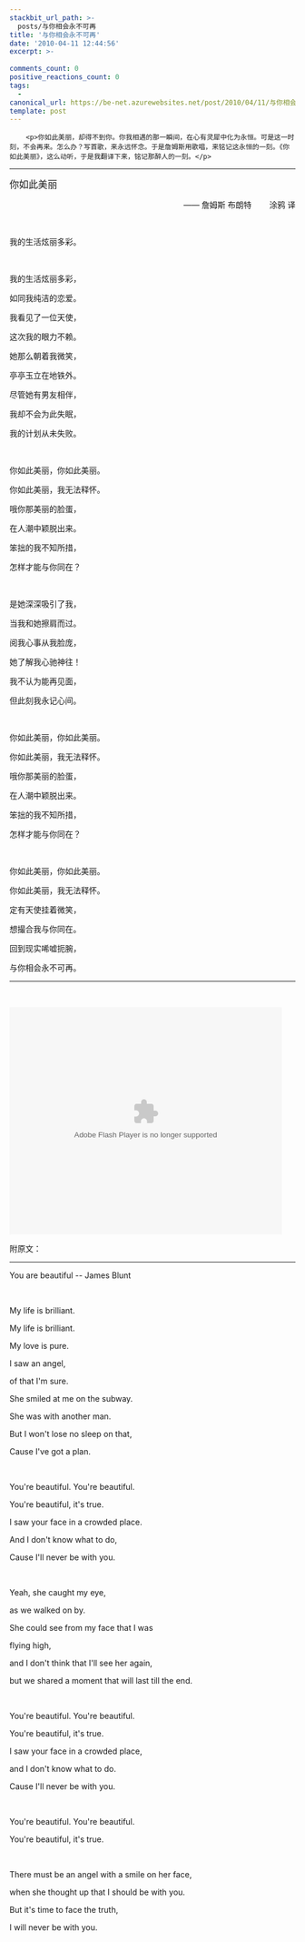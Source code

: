 ```yaml
---
stackbit_url_path: >-
  posts/与你相会永不可再
title: '与你相会永不可再'
date: '2010-04-11 12:44:56'
excerpt: >-
  
comments_count: 0
positive_reactions_count: 0
tags: 
  - 
canonical_url: https://be-net.azurewebsites.net/post/2010/04/11/与你相会永不可再
template: post
---
```


        <p>你如此美丽，却得不到你。你我相遇的那一瞬间，在心有灵犀中化为永恒。可是这一时刻，不会再来。怎么办？写首歌，来永远怀念。于是詹姆斯用歌唱，来铭记这永恒的一刻。《你如此美丽》，这么动听，于是我翻译下来，铭记那醉人的一刻。</p>
<hr>
<p><span style="font-size: larger; "><span style="font-family: 黑体; ">你如此美丽</span></span></p>
<p style="text-align: right; ">—— 詹姆斯 布朗特&nbsp;&nbsp; &nbsp; &nbsp; &nbsp;涂鸦 译</p>
<p>&nbsp;</p>
<p>我的生活炫丽多彩。</p>
<p>&nbsp;</p>
<p>我的生活炫丽多彩，</p>
<p>如同我纯洁的恋爱。</p>
<p>我看见了一位天使，</p>
<p>这次我的眼力不赖。</p>
<p>她那么朝着我微笑，</p>
<p>亭亭玉立在地铁外。</p>
<p>尽管她有男友相伴，</p>
<p>我却不会为此失眠，</p>
<p>我的计划从未失败。</p>
<p>&nbsp;</p>
<p>你如此美丽，你如此美丽。</p>
<p>你如此美丽，我无法释怀。</p>
<p>哦你那美丽的脸蛋，</p>
<p>在人潮中颖脱出来。</p>
<p>笨拙的我不知所措，</p>
<p>怎样才能与你同在？</p>
<p>&nbsp;</p>
<p>是她深深吸引了我，</p>
<p>当我和她擦肩而过。</p>
<p>阅我心事从我脸庞，</p>
<p>她了解我心驰神往！</p>
<p>我不认为能再见面，</p>
<p>但此刻我永记心间。</p>
<p>&nbsp;</p>
<p>你如此美丽，你如此美丽。</p>
<p>你如此美丽，我无法释怀。</p>
<p>哦你那美丽的脸蛋，</p>
<p>在人潮中颖脱出来。</p>
<p>笨拙的我不知所措，</p>
<p>怎样才能与你同在？</p>
<p>&nbsp;</p>
<p>你如此美丽，你如此美丽。</p>
<p>你如此美丽，我无法释怀。</p>
<p>定有天使挂着微笑，</p>
<p>想撮合我与你同在。</p>
<p>回到现实唏嘘扼腕，</p>
<p>与你相会永不可再。</p>
<hr>
<p>&nbsp;</p>
<p><embed src="http://player.youku.com/player.php/sid/XNDQ3NTcyNjA=/v.swf" quality="high" width="480" height="400" align="middle" allowscriptaccess="sameDomain" type="application/x-shockwave-flash"></p>
<p>附原文：</p>
<hr>
<p>You are beautiful -- James Blunt</p>
<p>&nbsp;</p>
<p>My life is brilliant.</p>
<p>My life is brilliant.</p>
<p>My love is pure.</p>
<p>I saw an angel,</p>
<p>of that I'm sure.</p>
<p>She smiled at me on the subway.</p>
<p>She was with another man.</p>
<p>But I won't lose no sleep on that,</p>
<p>Cause I've got a plan.</p>
<p>&nbsp;</p>
<p>You're beautiful. You're beautiful.</p>
<p>You're beautiful, it's true.</p>
<p>I saw your face in a crowded place.</p>
<p>And I don't know what to do,</p>
<p>Cause I'll never be with you.</p>
<p>&nbsp;</p>
<p>Yeah, she caught my eye,</p>
<p>as we walked on by.</p>
<p>She could see from my face that I was</p>
<p>flying high,</p>
<p>and I don't think that I'll see her again,</p>
<p>but we shared a moment that will last till the end.</p>
<p>&nbsp;</p>
<p>You're beautiful. You're beautiful.</p>
<p>You're beautiful, it's true.</p>
<p>I saw your face in a crowded place,</p>
<p>and I don't know what to do.</p>
<p>Cause I'll never be with you.</p>
<p>&nbsp;</p>
<p>You're beautiful. You're beautiful.</p>
<p>You're beautiful, it's true.</p>
<p>&nbsp;</p>
<p>There must be an angel with a smile on her face,</p>
<p>when she thought up that I should be with you.</p>
<p>But it's time to face the truth,</p>
<p>I will never be with you.</p>
      